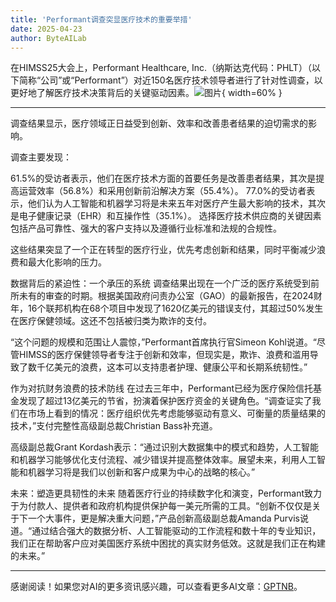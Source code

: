 ```yaml
---
title: 'Performant调查突显医疗技术的重要举措'
date: 2025-04-23
author: ByteAILab
---
```


在HIMSS25大会上，Performant Healthcare, Inc.（纳斯达克代码：PHLT）（以下简称“公司”或“Performant”）对近150名医疗技术领导者进行了针对性调查，以更好地了解医疗技术决策背后的关键驱动因素。![图片](https://ai-techpark.com/wp-content/uploads/Performant-Survey.jpg){ width=60% }

---
调查结果显示，医疗领域正日益受到创新、效率和改善患者结果的迫切需求的影响。

调查主要发现：

61.5%的受访者表示，他们在医疗技术方面的首要任务是改善患者结果，其次是提高运营效率（56.8%）和采用创新前沿解决方案（55.4%）。
77.0%的受访者表示，他们认为人工智能和机器学习将是未来五年对医疗产生最大影响的技术，其次是电子健康记录（EHR）和互操作性（35.1%）。
选择医疗技术供应商的关键因素包括产品可靠性、强大的客户支持以及遵循行业标准和法规的合规性。

这些结果突显了一个正在转型的医疗行业，优先考虑创新和结果，同时平衡减少浪费和最大化影响的压力。

数据背后的紧迫性：一个承压的系统
调查结果出现在一个广泛的医疗系统受到前所未有的审查的时期。根据美国政府问责办公室（GAO）的最新报告，在2024财年，16个联邦机构在68个项目中发现了1620亿美元的错误支付，其超过50%发生在医疗保健领域。这还不包括被归类为欺诈的支付。

“这个问题的规模和范围让人震惊，”Performant首席执行官Simeon Kohl说道。“尽管HIMSS的医疗保健领导者专注于创新和效率，但现实是，欺诈、浪费和滥用导致了数千亿美元的浪费，这本可以支持患者护理、健康公平和长期系统韧性。”

作为对抗财务浪费的技术防线
在过去三年中，Performant已经为医疗保险信托基金发现了超过13亿美元的节省，扮演着保护医疗资金的关键角色。“调查证实了我们在市场上看到的情况：医疗组织优先考虑能够驱动有意义、可衡量的质量结果的技术，”支付完整性高级副总裁Christian Bass补充道。

高级副总裁Grant Kordash表示：“通过识别大数据集中的模式和趋势，人工智能和机器学习能够优化支付流程、减少错误并提高整体效率。展望未来，利用人工智能和机器学习将是我们以创新和客户成果为中心的战略的核心。”

未来：塑造更具韧性的未来
随着医疗行业的持续数字化和演变，Performant致力于为付款人、提供者和政府机构提供保护每一美元所需的工具。“创新不仅仅是关于下一个大事件，更是解决重大问题，”产品创新高级副总裁Amanda Purvis说道。“通过结合强大的数据分析、人工智能驱动的工作流程和数十年的专业知识，我们正在帮助客户应对美国医疗系统中困扰的真实财务低效。这就是我们正在构建的未来。”

---
感谢阅读！如果您对AI的更多资讯感兴趣，可以查看更多AI文章：[GPTNB](https://gptnb.com)。